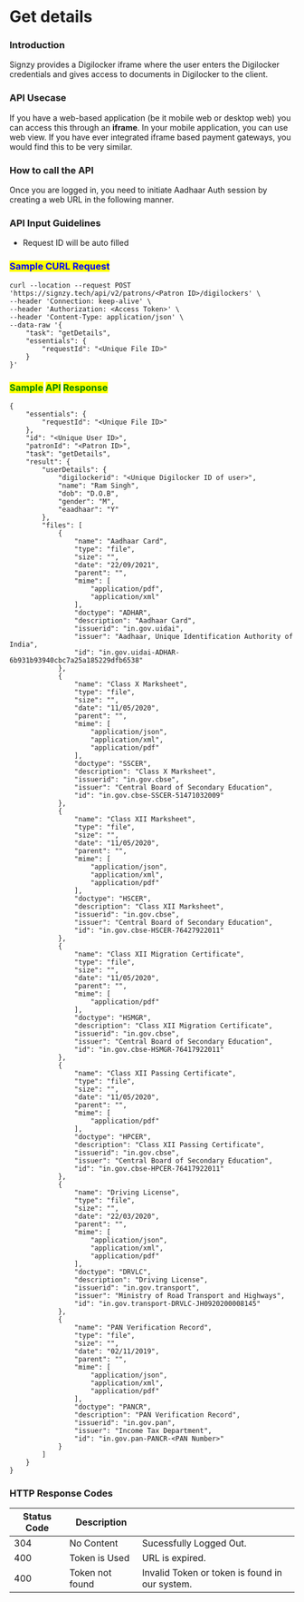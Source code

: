 # Get details

### **Introduction**

Signzy provides a Digilocker iframe where the user enters the Digilocker credentials and gives access to documents in Digilocker to the client.&#x20;

### API Usecase

If you have a web-based application (be it mobile web or desktop web) you can access this through an **iframe**. In your mobile application, you can use web view. If you have ever integrated iframe based payment gateways, you would find this to be very similar.

### How to call the API

Once you are logged in, you need to initiate Aadhaar Auth session by creating a web URL in the following manner.

### API Input Guidelines

* Request ID will be auto filled

### <mark style="color:blue;">Sample CURL Request</mark>

```
curl --location --request POST 'https://signzy.tech/api/v2/patrons/<Patron ID>/digilockers' \
--header 'Connection: keep-alive' \
--header 'Authorization: <Access Token>' \
--header 'Content-Type: application/json' \
--data-raw '{
    "task": "getDetails",
    "essentials": {
        "requestId": "<Unique File ID>"
    }
}'

```

### <mark style="color:green;">**Sample**</mark> <mark style="color:green;"></mark><mark style="color:green;"></mark> <mark style="color:green;"></mark><mark style="color:green;">**API**</mark> <mark style="color:green;"></mark><mark style="color:green;"></mark> <mark style="color:green;"></mark><mark style="color:green;">**Response**</mark>

```
{
    "essentials": {
        "requestId": "<Unique File ID>"
    },
    "id": "<Unique User ID>",
    "patronId": "<Patron ID>",
    "task": "getDetails",
    "result": {
        "userDetails": {
            "digilockerid": "<Unique Digilocker ID of user>",
            "name": "Ram Singh",
            "dob": "D.O.B",
            "gender": "M",
            "eaadhaar": "Y"
        },
        "files": [
            {
                "name": "Aadhaar Card",
                "type": "file",
                "size": "",
                "date": "22/09/2021",
                "parent": "",
                "mime": [
                    "application/pdf",
                    "application/xml"
                ],
                "doctype": "ADHAR",
                "description": "Aadhaar Card",
                "issuerid": "in.gov.uidai",
                "issuer": "Aadhaar, Unique Identification Authority of India",
                "id": "in.gov.uidai-ADHAR-6b931b93940cbc7a25a185229dfb6538"
            },
            {
                "name": "Class X Marksheet",
                "type": "file",
                "size": "",
                "date": "11/05/2020",
                "parent": "",
                "mime": [
                    "application/json",
                    "application/xml",
                    "application/pdf"
                ],
                "doctype": "SSCER",
                "description": "Class X Marksheet",
                "issuerid": "in.gov.cbse",
                "issuer": "Central Board of Secondary Education",
                "id": "in.gov.cbse-SSCER-51471032009"
            },
            {
                "name": "Class XII Marksheet",
                "type": "file",
                "size": "",
                "date": "11/05/2020",
                "parent": "",
                "mime": [
                    "application/json",
                    "application/xml",
                    "application/pdf"
                ],
                "doctype": "HSCER",
                "description": "Class XII Marksheet",
                "issuerid": "in.gov.cbse",
                "issuer": "Central Board of Secondary Education",
                "id": "in.gov.cbse-HSCER-76427922011"
            },
            {
                "name": "Class XII Migration Certificate",
                "type": "file",
                "size": "",
                "date": "11/05/2020",
                "parent": "",
                "mime": [
                    "application/pdf"
                ],
                "doctype": "HSMGR",
                "description": "Class XII Migration Certificate",
                "issuerid": "in.gov.cbse",
                "issuer": "Central Board of Secondary Education",
                "id": "in.gov.cbse-HSMGR-76417922011"
            },
            {
                "name": "Class XII Passing Certificate",
                "type": "file",
                "size": "",
                "date": "11/05/2020",
                "parent": "",
                "mime": [
                    "application/pdf"
                ],
                "doctype": "HPCER",
                "description": "Class XII Passing Certificate",
                "issuerid": "in.gov.cbse",
                "issuer": "Central Board of Secondary Education",
                "id": "in.gov.cbse-HPCER-76417922011"
            },
            {
                "name": "Driving License",
                "type": "file",
                "size": "",
                "date": "22/03/2020",
                "parent": "",
                "mime": [
                    "application/json",
                    "application/xml",
                    "application/pdf"
                ],
                "doctype": "DRVLC",
                "description": "Driving License",
                "issuerid": "in.gov.transport",
                "issuer": "Ministry of Road Transport and Highways",
                "id": "in.gov.transport-DRVLC-JH0920200008145"
            },
            {
                "name": "PAN Verification Record",
                "type": "file",
                "size": "",
                "date": "02/11/2019",
                "parent": "",
                "mime": [
                    "application/json",
                    "application/xml",
                    "application/pdf"
                ],
                "doctype": "PANCR",
                "description": "PAN Verification Record",
                "issuerid": "in.gov.pan",
                "issuer": "Income Tax Department",
                "id": "in.gov.pan-PANCR-<PAN Number>"
            }
        ]
    }
}

```

###



### **HTTP Response Codes**

| Status Code | Description     |                                                |
| ----------- | --------------- | ---------------------------------------------- |
| 304         | No Content      | Sucessfully Logged Out.                        |
| 400         | Token is Used   | URL is expired.                                |
| 400         | Token not found | Invalid Token or token is found in our system. |
